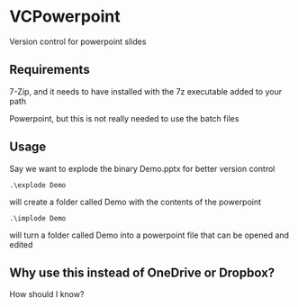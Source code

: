 # VCPowerpoint
Version control for powerpoint slides

## Requirements
7-Zip, and it needs to have installed with the 7z executable added to your path

Powerpoint, but this is not really needed to use the batch files

## Usage
Say we want to explode the binary Demo.pptx for better version control

    .\explode Demo

will create a folder called Demo with the contents of the powerpoint

    .\implode Demo

will turn a folder called Demo into a powerpoint file that can be opened and edited

## Why use this instead of OneDrive or Dropbox?
How should I know?

